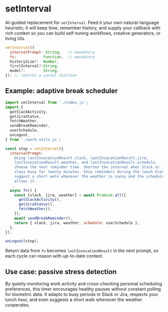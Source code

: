 # setInterval

AI-guided replacement for `setInterval`.
Feed it your own natural-language heuristic; it will keep time, remember history, and supply your callback with rich context so you can build self-tuning workflows, creative generators, or living UIs.

```javascript
setInterval({
  intervalPrompt: String,   // mandatory
  fn:            Function,  // mandatory
  historySize?:  Number,
  firstInterval?:String,
  model?:        String,
}); // returns a cancel function
```

## Example: adaptive break scheduler

```javascript
import setInterval from './index.js';
import {
  getSlackActivity,
  getJiraStatus,
  fetchWeather,
  sendBreakReminder,
  userSchedule,
  onLogout,
} from './work-utils.js';

const stop = setInterval({
  intervalPrompt: `
    Using lastInvocationResult.slack, lastInvocationResult.jira,
    lastInvocationResult.weather, and lastInvocationResult.schedule,
    choose the next reminder time. Shorten the interval when Slack or Jira
    stays busy for twenty minutes. Skip reminders during the lunch block and
    suggest a short walk whenever the weather is sunny and the schedule
    allows it.
  `,
  async fn() {
    const [slack, jira, weather] = await Promise.all([
      getSlackActivity(),
      getJiraStatus(),
      fetchWeather(),
    ]);
    await sendBreakReminder();
    return { slack, jira, weather, schedule: userSchedule };
  },
});

onLogout(stop);
```

Return data from `fn` becomes `lastInvocationResult` in the next prompt,
so each cycle can reason with up-to-date context.

## Use case: passive stress detection

By quietly monitoring work activity and cross-checking personal scheduling
preferences, this timer encourages healthy pauses without constant polling for
biometric data. It adapts to busy periods in Slack or Jira, respects your lunch
hour, and even suggests a short walk whenever the weather cooperates.

